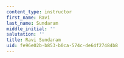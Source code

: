 ```yaml
---
content_type: instructor
first_name: Ravi
last_name: Sundaram
middle_initial: ''
salutation: ''
title: Ravi Sundaram
uid: fe96e02b-b853-b0ca-574c-de64f27484b8
---
```

